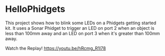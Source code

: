 # HelloPhidgets
This project shows how to blink some LEDs on a Phidgets getting started kit. It uses a Sonar Phidget to trigger an LED on port 2 when an object is less than 100mm away and an LED on port 3 when it's greater than 100mm away.

Watch the Replay!
https://youtu.be/hRcmg_R1l78
